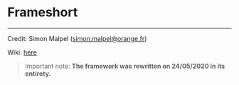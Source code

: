 # Frameshort
---

Credit: Simon Malpel (simon.malpel@orange.fr)

Wiki: [here](https://github.com/SimonRTC/frameshort/wiki)

> Important note: __The framework was rewritten on 24/05/2020 in its entirety.__